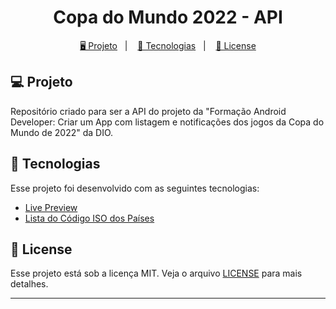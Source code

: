 <h1 align="center">
  Copa do Mundo 2022 - API
</h1>

<p align="center">
  <a href="#-projeto">🖥️ Projeto</a>&nbsp;&nbsp;&nbsp;|&nbsp;&nbsp;&nbsp;
  <a href="#-tecnologias">🚀 Tecnologias</a>&nbsp;&nbsp;&nbsp;|&nbsp;&nbsp;&nbsp;
  <a href="#-license">📝 License</a>
</p>

## 💻 Projeto

Repositório criado para ser a API do projeto da "Formação Android Developer: Criar um App com listagem e notificações dos jogos da Copa do Mundo de 2022" da DIO.

## 🚀 Tecnologias

Esse projeto foi desenvolvido com as seguintes tecnologias:

- [Live Preview](https://raw.githubusercontent.com/mayconeves/dio-copa-do-mundo-2022-api/main/api.json)
- [Lista do Código ISO dos Países](https://www.sport-histoire.fr/pt/Geografia/Codigos_ISO_Paises.php)
## 📝 License

Esse projeto está sob a licença MIT. Veja o arquivo [LICENSE](LICENSE) para mais detalhes.

---
